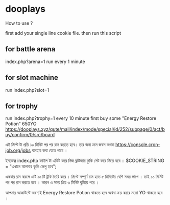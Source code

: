 # dooplays

How to use ?

first add your single line cookie file.
then run this script

## for battle arena
index.php?arena=1
run every 1 minute

## for slot machine
run index.php?slot=1
## for trophy 
run index.php?trophy=1 every 10 minute
first buy some "Energy Restore Potion" 650YO https://dooplays.xyz/qute/mall/index/mode/special/id/252/subpage/0/act/buy/confirm/0/src/board


এই স্ক্রিপ্ট টা প্রতি ১০ মিনিট পর পর রান করতে হবে। তার জন্য ক্রন জবস অথবা https://console.cron-job.org/jobs ব্যবহার করা যেতে পারে ।

ইনডেক্স index.php ফাইল টা এডিট করে নিজ ব্রাউজার কুকি সেট করে নিতে হবে । 
$COOKIE_STRING = "এখানে আপনার কুকি ভেলু হবে";

একবার রান করলে এটি ১০ টি ট্রফি তৈরি করে । স্ক্রিপ্ট সম্পূর্ণ রান হতে ৫ মিনিটের বেশি সময় লাগে ।
তাই ১০ মিনিট পর পর রান করতে হবে । কারন এ সময় প্রিয় ৩ মিনিট ঘুমিয়ে পরে ।

আপনার আকাউন্টে অবশ্যই Energy Restore Potion থাকতে হবে অথবা ক্রয় করার মতো YO থাকতে হবে ।

